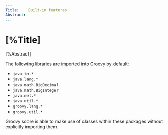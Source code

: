 ```yaml
---
Title:    Built-in features  
Abstract:   
...
```

# [%Title]

[%Abstract] 

The following libraries are imported into Groovy by default:

- `java.io.*`
- `java.lang.*`
- `java.math.BigDecimal`
- `java.math.BigInteger`
- `java.net.*`
- `java.util.*`
- `groovy.lang.*`
- `groovy.util.*`

Groovy score is able to make use of classes within these packages without explicitly importing them.